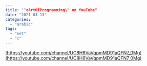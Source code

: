 ```yaml
---
title: ""zArtOfProgramming\" on YouTube"
date: "2021-03-13"
categories: 
  - "arabic"
tags: 
  - "net"
  - "c"
---
```


[https://youtube.com/channel/UC8H6VaVqpmMD91aQFN7_0Mg](https://youtube.com/channel/UC8H6VaVqpmMD91aQFN7_0Mg)
